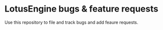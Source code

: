 # LotusEngine bugs & feature requests

Use this repository to file and track bugs and add feaure requests. 
